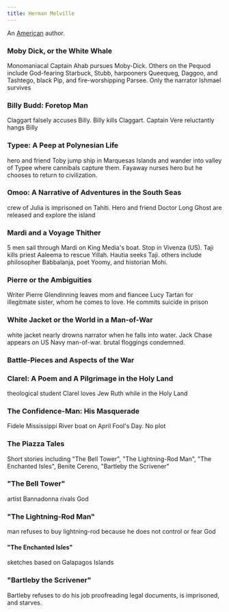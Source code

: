 ```yaml
---
title: Herman Melville
---
```


An [American](../index.html) author.

### Moby Dick, or the White Whale

Monomaniacal Captain Ahab pursues Moby-Dick. Others on the Pequod include God-fearing Starbuck, Stubb, harpooners Queequeg, Daggoo, and Tashtego, black Pip, and fire-worshipping Parsee. Only the narrator Ishmael survives

### Billy Budd: Foretop Man

Claggart falsely accuses Billy. Billy kills Claggart. Captain Vere reluctantly hangs Billy

### Typee: A Peep at Polynesian Life

hero and friend Toby jump ship in Marquesas Islands and wander into valley of Typee where cannibals capture them. Fayaway nurses hero but he chooses to return to civilization.

### Omoo: A Narrative of Adventures in the South Seas

crew of Julia is imprisoned on Tahiti. Hero and friend Doctor Long Ghost are released and explore the island

### Mardi and a Voyage Thither

5 men sail through Mardi on King Media's boat. Stop in Vivenza (US). Taji kills priest Aaleema to rescue Yillah. Hautia seeks Taji. others include philosopher Babbalanja, poet Yoomy, and historian Mohi.

### Pierre or the Ambiguities

Writer Pierre Glendinning leaves mom and fiancee Lucy Tartan for illegitmate sister, whom he comes to love. He commits suicide in prison

### White Jacket or the World in a Man-of-War

white jacket nearly drowns narrator when he falls into water. Jack Chase appears on US Navy man-of-war. brutal floggings condemned.

### Battle-Pieces and Aspects of the War

### Clarel: A Poem and A Pilgrimage in the Holy Land

theological student Clarel loves Jew Ruth while in the Holy Land

### The Confidence-Man: His Masquerade

Fidele Mississippi River boat on April Fool's Day. No plot

### The Piazza Tales

Short stories including "The Bell Tower", "The Lightning-Rod Man", "The Enchanted Isles", Benite Cereno, "Bartleby the Scrivener"

### "The Bell Tower"

artist Bannadonna rivals God

### "The Lightning-Rod Man"

man refuses to buy lightning-rod because he does not control or fear God

#### "The Enchanted Isles"

sketches based on Galapagos Islands

### "Bartleby the Scrivener"

Bartleby refuses to do his job proofreading legal documents, is imprisoned, and starves.
